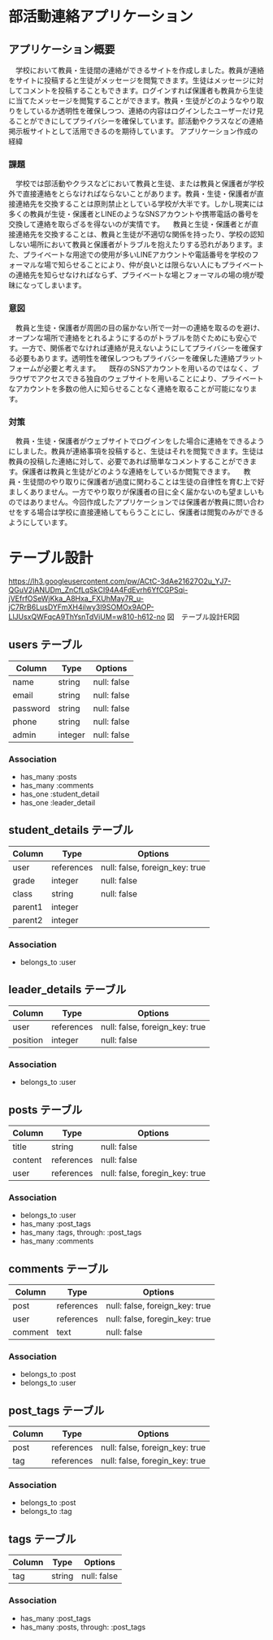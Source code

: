 # 部活動連絡アプリケーション

## アプリケーション概要
　学校において教員・生徒間の連絡ができるサイトを作成しました。教員が連絡をサイトに投稿すると生徒がメッセージを閲覧できます。生徒はメッセージに対してコメントを投稿することもできます。ログインすれば保護者も教員から生徒に当てたメッセージを閲覧することができます。教員・生徒がどのようなやり取りをしているか透明性を確保しつつ、連絡の内容はログインしたユーザーだけ見ることができにしてプライバシーを確保しています。部活動やクラスなどの連絡掲示板サイトとして活用できるのを期待しています。
アプリケーション作成の経緯

### 課題
　学校では部活動やクラスなどにおいて教員と生徒、または教員と保護者が学校外で直接連絡をとらなければならないことがあります。教員・生徒・保護者が直接連絡先を交換することは原則禁止としている学校が大半です。しかし現実には多くの教員が生徒・保護者とLINEのようなSNSアカウントや携帯電話の番号を交換して連絡を取らざるを得ないのが実情です。
　教員と生徒・保護者とが直接連絡先を交換することは、教員と生徒が不適切な関係を持ったり、学校の認知しない場所において教員と保護者がトラブルを抱えたりする恐れがあります。また、プライベートな用途での使用が多いLINEアカウントや電話番号を学校のフォーマルな場で知らせることにより、仲が良いとは限らない人にもプライベートの連絡先を知らせなければならず、プライベートな場とフォーマルの場の境が曖昧になってしまいます。

### 意図
　教員と生徒・保護者が周囲の目の届かない所で一対一の連絡を取るのを避け、オープンな場所で連絡をとれるようにするのがトラブルを防ぐためにも安心です。一方で、関係者でなければ連絡が見えないようにしてプライバシーを確保する必要もあります。透明性を確保しつつもプライバシーを確保した連絡プラットフォームが必要と考えます。
　既存のSNSアカウントを用いるのではなく、ブラウザでアクセスできる独自のウェブサイトを用いることにより、プライベートなアカウントを多数の他人に知らせることなく連絡を取ることが可能になります。

### 対策
　教員・生徒・保護者がウェブサイトでログインをした場合に連絡をできるようにしました。教員が連絡事項を投稿すると、生徒はそれを閲覧できます。生徒は教員の投稿した連絡に対して、必要であれば簡単なコメントすることができます。保護者は教員と生徒がどのような連絡をしているか閲覧できます。
　教員・生徒間のやり取りに保護者が過度に関わることは生徒の自律性を育む上で好ましくありません。一方でやり取りが保護者の目に全く届かないのも望ましいものではありません。今回作成したアプリケーションでは保護者が教員に問い合わせをする場合は学校に直接連絡してもらうことにし、保護者は閲覧のみができるようにしています。


# テーブル設計

https://lh3.googleusercontent.com/pw/ACtC-3dAe21627O2u_YJ7-QGuV2jANUDm_ZnCfLqSkCI94A4FdEvrh6YfCGPSqi-jVEfrfOSeWjKka_A8Hxa_FXUhMay7R_u-jC7RrB6LusDYFmXH4ilwy3l9SOMOx9AOP-LlJUsxQWFqcA9ThYsnTdViUM=w810-h612-no
図　テーブル設計ER図

## users テーブル

| Column   | Type    | Options     |
| -------- | ------- | ----------- |
| name     | string  | null: false |
| email    | string  | null: false |
| password | string  | null: false |
| phone    | string  | null: false |
| admin    | integer | null: false |

### Association

- has_many :posts
- has_many :comments
- has_one :student_detail
- has_one :leader_detail


## student_details テーブル

| Column  | Type       | Options                        |
| ------- | ---------- | ------------------------------ |
| user    | references | null: false, foreign_key: true |
| grade   | integer    | null: false                    |
| class   | string     | null: false                    |
| parent1 | integer    |                                |
| parent2 | integer    |                                |

### Association

- belongs_to :user


## leader_details テーブル

| Column   | Type       | Options                        |
| -------- | ---------- | ------------------------------ |
| user     | references | null: false, foreign_key: true |
| position | integer    | null: false                    |

### Association

- belongs_to :user


## posts テーブル

| Column  | Type       | Options                        |
| ------- | ---------- | ------------------------------ |
| title   | string     | null: false                    |
| content | references | null: false                    |
| user    | references | null: false, foregin_key: true |

### Association

- belongs_to :user
- has_many :post_tags
- has_many :tags, through: :post_tags
- has_many :comments


## comments テーブル

| Column     | Type       | Options                        |
| ---------- | ---------- | ------------------------------ |
| post       | references | null: false, foreign_key: true |
| user       | references | null: false, foregin_key: true |
| comment    | text       | null: false                    |

### Association
- belongs_to :post
- belongs_to :user


## post_tags テーブル

| Column | Type       | Options                        |
| ------ | ---------- | ------------------------------ |
| post   | references | null: false, foreign_key: true |
| tag    | references | null: false, foregin_key: true |

### Association
- belongs_to :post
- belongs_to :tag


## tags テーブル

| Column   | Type       | Options     |
| -------- | ---------- | ----------- |
| tag      | string     | null: false |

### Association
- has_many :post_tags
- has_many :posts, through: :post_tags
